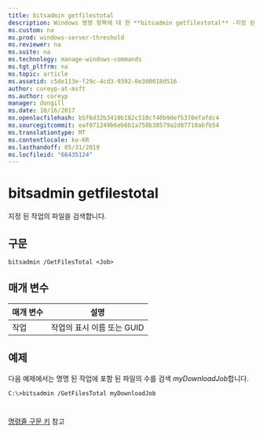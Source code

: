 ```yaml
---
title: bitsadmin getfilestotal
description: Windows 명령 항목에 대 한 **bitsadmin getfilestotal** -지정 된 작업의 파일 수를 검색 합니다.
ms.custom: na
ms.prod: windows-server-threshold
ms.reviewer: na
ms.suite: na
ms.technology: manage-windows-commands
ms.tgt_pltfrm: na
ms.topic: article
ms.assetid: c5de113e-f29c-4cd3-9392-0e300018d516
author: coreyp-at-msft
ms.author: coreyp
manager: dongill
ms.date: 10/16/2017
ms.openlocfilehash: b5f6d32b3410b182c510cf40b9def5370efafdc4
ms.sourcegitcommit: eaf071249b6eb6b1a758b38579a2d87710abfb54
ms.translationtype: MT
ms.contentlocale: ko-KR
ms.lasthandoff: 05/31/2019
ms.locfileid: "66435124"
---
```

# <a name="bitsadmin-getfilestotal"></a>bitsadmin getfilestotal



지정 된 작업의 파일을 검색합니다.

## <a name="syntax"></a>구문

```
bitsadmin /GetFilesTotal <Job>
```

## <a name="parameters"></a>매개 변수

|매개 변수|설명|
|---------|-----------|
|작업|작업의 표시 이름 또는 GUID|

## <a name="BKMK_examples"></a>예제

다음 예제에서는 명명 된 작업에 포함 된 파일의 수를 검색 *myDownloadJob*합니다.
```
C:\>bitsadmin /GetFilesTotal myDownloadJob
```

# #

[명령줄 구문 키](command-line-syntax-key.md) 참고